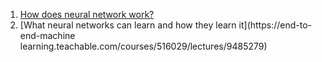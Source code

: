 
1. [How does neural network work?](https://www.youtube.com/watch?v=ILsA4nyG7I0&feature=emb_logo)
2. [What neural networks can learn and how they learn it](https://end-to-end-machine learning.teachable.com/courses/516029/lectures/9485279)
